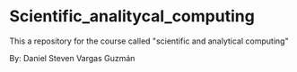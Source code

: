 # Scientific_analitycal_computing
This a repository for the course called "scientific and analytical computing"

By: Daniel Steven Vargas Guzmán
